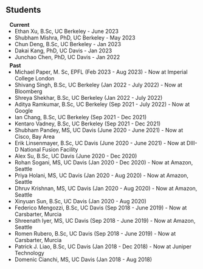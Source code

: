 ## Students


<h4 style="margin:0 10px 0;">Current</h4>

<ul style="margin:0 0 5px;">
  <li><autocolor> Ethan Xu, B.Sc, UC Berkeley - June 2023 </autocolor></li>
  <li><autocolor> Shubham Mishra, PhD, UC Berkeley - May 2023 </autocolor></li>
  <li><autocolor> Chun Deng, B.Sc, UC Berkeley  - Jan 2023</autocolor></li>
  <li><autocolor> Dakai Kang, PhD, UC Davis - Jan 2023</autocolor></li>
  <li><autocolor> Junchao Chen, PhD, UC Davis - Jan 2022</autocolor></li>
</ul>



<h4 style="margin:0 10px 0;">Past</h4>

<ul style="margin:0 0 5px;">
  <li><autocolor> Michael Paper, M. Sc, EPFL (Feb 2023 - Aug 2023) - Now at Imperial College London</autocolor></li>
  <li><autocolor> Shivang Singh, B.Sc, UC Berkeley (Jan 2022 - July 2022) - Now at Bloomberg</autocolor></li>
  <li><autocolor> Shreya Shekhar, B.Sc, UC Berkeley (Jan 2022 - July 2022)</autocolor></li>
  <li><autocolor> Aditya Ramkumar, B.Sc, UC Berkeley (Sep 2021 - July 2022) - Now at Google</autocolor></li>
  <li><autocolor> Ian Chang, B.Sc, UC Berkeley (Sep 2021 - Dec 2021)</autocolor></li>
  <li><autocolor> Kentaro Vadney, B.Sc, UC Berkeley (Sep 2021 - Dec 2021)</autocolor></li>
  <li><autocolor> Shubham Pandey, MS, UC Davis (June 2020 - June 2021) - Now at Cisco, Bay Area</autocolor></li>
  <li><autocolor> Erik Linsenmayer, B.Sc, UC Davis (June 2020 - June 2021) - Now at DIII-D National Fusion Facility</autocolor></li>
  <li><autocolor> Alex Su, B.Sc, UC Davis (June 2020 - Dec 2020)</autocolor></li>
  <li><autocolor> Rohan Sogani, MS, UC Davis (Jan 2020 - Dec 2020) - Now at Amazon, Seattle</autocolor></li>
  <li><autocolor> Priya Holani, MS, UC Davis (Jan 2020 - Aug 2020) - Now at Amazon, Seattle</autocolor></li>
  <li><autocolor> Dhruv Krishnan, MS, UC Davis (Jan 2020 - Aug 2020) - Now at Amazon, Seattle</autocolor></li>
  <li><autocolor> Xinyuan Sun, B.Sc, UC Davis (Jan 2020 - Aug 2020)</autocolor></li>
  <li><autocolor> Federico Mengozzi, B.Sc, UC Davis (Sep 2018 - June 2019) - Now at Carsbarter, Murcia</autocolor></li>
  <li><autocolor> Shreenath Iyer, MS, UC Davis (Sep 2018 - June 2019) - Now at Amazon, Seattle</autocolor></li>
  <li><autocolor> Romen Rubero, B.Sc, UC Davis (Sep 2018 - June 2019) - Now at Carsbarter, Murcia</autocolor></li>
  <li><autocolor> Patrick J. Liao, B.Sc, UC Davis (Jan 2018 - Dec 2018) - Now at Juniper Technology</autocolor></li>
  <li><autocolor> Domenic Cianchi, MS, UC Davis (Jan 2018 - Aug 2018)</autocolor></li>
</ul>


